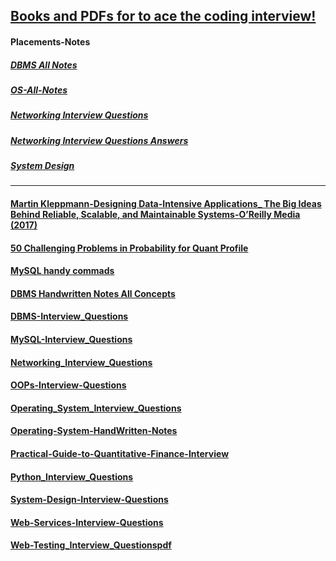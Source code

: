 ## [Books and PDFs for to ace the coding interview!](https://drive.google.com/drive/folders/1MxcOdwilIpNzeslFWnlDQ-bwWFSHb2Fh?usp=sharing) 
#### Placements-Notes
##### [DBMS All Notes](https://drive.google.com/file/d/1jvbAfuDqlSQ_c8kLw98K_nGhMht_iMgL/view?usp=sharing)
##### [OS-All-Notes](https://drive.google.com/file/d/1YNgtbnzqRrCOZ5afiwv2GgW7o55FeYZj/view?usp=sharing)
##### [Networking Interview Questions](https://drive.google.com/file/d/15HiwLoXuVgVQepXx9DWWwefXVl4R0IZk/view?usp=sharing)
##### [Networking Interview Questions Answers](https://drive.google.com/file/d/1hSFOwlPArP4GQPe9mDsa9HoZwJ-te--P/view?usp=sharing)
##### [System Design](https://drive.google.com/file/d/15zkys3ov72qiRPbNyl2l2CfsuDYhN6Lf/view?usp=sharing)

---

#### [Martin Kleppmann-Designing Data-Intensive Applications_ The Big Ideas Behind Reliable, Scalable, and Maintainable Systems-O’Reilly Media (2017)](https://drive.google.com/file/d/1xcJygj5q1VfqNGBxTCL9LwSw-QJRfnGy/view?usp=sharing)
#### [50 Challenging Problems in Probability for Quant Profile](https://drive.google.com/file/d/1DygxpBqeIvnhOm0vHpcgK2q0SFfJ58RL/view?usp=sharing)
#### [MySQL handy commads](https://samirpaulb.github.io/mysql)
#### [DBMS Handwritten Notes All Concepts](https://drive.google.com/file/d/1CA0U314ATPih2Vz7i0JvOikiw1ROON1c/view?usp=sharing) 
#### [DBMS-Interview_Questions](https://drive.google.com/file/d/12OtLr5gRaiNFCtSdODA_vdolignC0dXU/view?usp=sharing)
#### [MySQL-Interview_Questions](https://drive.google.com/file/d/17LeOVjNuJJJvsvVeNCgmBx0y13VRDtwQ/view?usp=sharing)
#### [Networking_Interview_Questions](https://drive.google.com/file/d/1Y4JudxNudrrdWtuB4IP5MI4yvtuudUa3/view?usp=sharing)
#### [OOPs-Interview-Questions](https://drive.google.com/file/d/1ETDPXhjok0eKGR4NRu-HNz1b-y8tRRfK/view?usp=sharing)
#### [Operating_System_Interview_Questions](https://drive.google.com/file/d/1VbARMi9YLByYGsDjBQTcry2GiaUjh99i/view?usp=sharing)
#### [Operating-System-HandWritten-Notes](https://drive.google.com/file/d/1rNj6M-51Qr41I4QU69YzChPI9IkPu_9c/view?usp=sharing)
#### [Practical-Guide-to-Quantitative-Finance-Interview](https://drive.google.com/file/d/1JjULVuUk5S0Ad8o5WCtGcderj8zIZQD3/view?usp=sharing)
#### [Python_Interview_Questions](https://drive.google.com/file/d/1OmQie50jXO6SvXSAIzjuh48JiL_-hO7J/view?usp=sharing)
#### [System-Design-Interview-Questions](https://drive.google.com/file/d/1vHoZRnhscgROmEUPg0snlMoHognEaOMS/view?usp=sharing)
#### [Web-Services-Interview-Questions](https://drive.google.com/file/d/1C9cK3-wkIDGxSc-cPIXF9YA-w3M0RKXr/view?usp=sharing)
#### [Web-Testing_Interview_Questionspdf](https://drive.google.com/file/d/1FWWYuV22Z_-gIDysX3G5Fr7jhT4XD8a7/view?usp=sharing)
